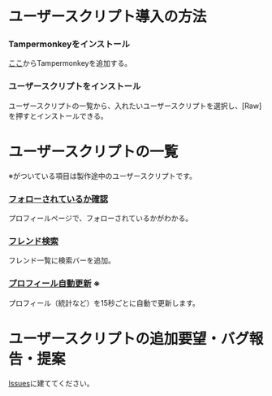 # ユーザースクリプト導入の方法

### Tampermonkeyをインストール

[ここ](https://chrome.google.com/webstore/detail/tampermonkey/dhdgffkkebhmkfjojejmpbldmpobfkfo?hl=ja)からTampermonkeyを追加する。

### ユーザースクリプトをインストール

ユーザースクリプトの一覧から、入れたいユーザースクリプトを選択し、\[Raw\]を押すとインストールできる。

# ユーザースクリプトの一覧

※がついている項目は製作途中のユーザースクリプトです。

### [フォローされているか確認](https://github.com/yuzupon1133/osu-userscript-tools/blob/main/src/osu_check_follow.user.js)

プロフィールページで、フォローされているかがわかる。

### [フレンド検索](https://github.com/yuzupon1133/osu-userscript-tools/blob/main/src/osu_user_search.user.js)

フレンド一覧に検索バーを追加。

### [プロフィール自動更新](https://github.com/yuzupon1133/osu-userscript-tools/blob/main/src/osu_auto_update_status.user.js) ※

プロフィール（統計など）を15秒ごとに自動で更新します。

# ユーザースクリプトの追加要望・バグ報告・提案

[Issues](https://github.com/yuzupon1133/osu-userscript-tools/issues)に建ててください。

